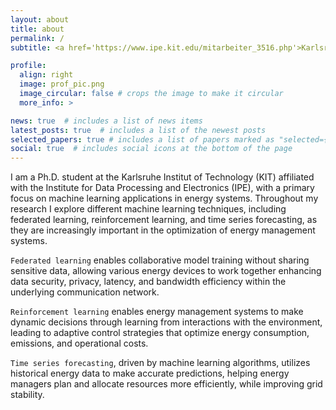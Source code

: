 ```yaml
---
layout: about
title: about
permalink: /
subtitle: <a href='https://www.ipe.kit.edu/mitarbeiter_3516.php'>Karlsruhe Institute of Technology, Institute for Data Processing and Electronics (IPE)</a>.

profile:
  align: right
  image: prof_pic.png
  image_circular: false # crops the image to make it circular
  more_info: >

news: true  # includes a list of news items
latest_posts: true  # includes a list of the newest posts
selected_papers: true # includes a list of papers marked as "selected={true}"
social: true  # includes social icons at the bottom of the page
---
```

I am a Ph.D. student at the Karlsruhe Institut of Technology (KIT) affiliated with the Institute for Data Processing and Electronics (IPE), with a primary focus on machine learning applications in energy systems. Throughout my research I explore different machine learning techniques, including federated learning, reinforcement learning, and time series forecasting, as they are increasingly important in the optimization of energy management systems.

`Federated learning` enables collaborative model training without sharing sensitive data, allowing various energy devices to work together enhancing data security, privacy, latency, and bandwidth efficiency within the underlying communication network.

`Reinforcement learning` enables energy management systems to make dynamic decisions through learning from interactions with the environment, leading to adaptive control strategies that optimize energy consumption, emissions, and operational costs.

`Time series forecasting`, driven by machine learning algorithms, utilizes historical energy data to make accurate predictions, helping energy managers plan and allocate resources more efficiently, while improving grid stability.